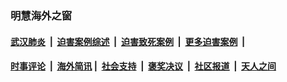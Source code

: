 
### 明慧海外之窗

####  [武汉肺炎](indexes/365.md?t=05120601) &nbsp;|&nbsp;  [迫害案例综述](indexes/328.md?t=05120601) &nbsp;|&nbsp; [迫害致死案例](indexes/277.md?t=05120601)  &nbsp;|&nbsp; [更多迫害案例](indexes/81.md?t=05120601)  &nbsp;|&nbsp; 
####  [时事评论](indexes/19.md?t=05120601) &nbsp;|&nbsp; [海外简讯](indexes/245.md?t=05120601)&nbsp;|&nbsp;  [社会支持](indexes/140.md?t=05120601) &nbsp;|&nbsp; [褒奖决议](indexes/282.md?t=05120601) &nbsp;|&nbsp; [社区报道](indexes/91.md?t=05120601)  &nbsp;|&nbsp; [天人之间](indexes/78.md?t=05120601) 

